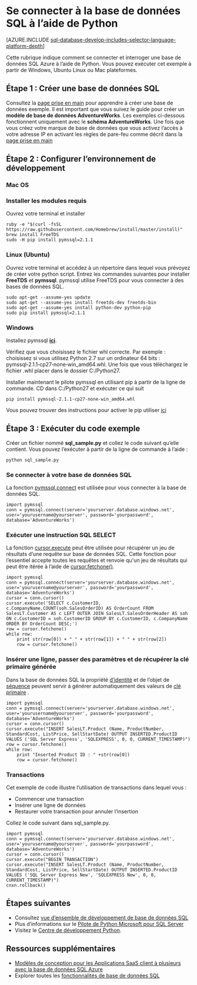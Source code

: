 <properties
    pageTitle="Se connecter à la base de données SQL à l’aide de Python | Microsoft Azure"
    description="Présente un exemple de code Python que vous pouvez utiliser pour vous connecter à la base de données SQL Azure."
    services="sql-database"
    documentationCenter=""
    authors="meet-bhagdev"
    manager="jhubbard"
    editor=""/>


<tags
    ms.service="sql-database"
    ms.workload="drivers"
    ms.tgt_pltfrm="na"
    ms.devlang="python"
    ms.topic="article"
    ms.date="10/05/2016"
    ms.author="meetb"/>


# <a name="connect-to-sql-database-by-using-python"></a>Se connecter à la base de données SQL à l’aide de Python


[AZURE.INCLUDE [sql-database-develop-includes-selector-language-platform-depth](../../includes/sql-database-develop-includes-selector-language-platform-depth.md)] 


Cette rubrique indique comment se connecter et interroger une base de données SQL Azure à l’aide de Python. Vous pouvez exécuter cet exemple à partir de Windows, Ubuntu Linux ou Mac plateformes.


## <a name="step-1-create-a-sql-database"></a>Étape 1 : Créer une base de données SQL

Consultez la [page prise en main](sql-database-get-started.md) pour apprendre à créer une base de données exemple.  Il est important que vous suivez le guide pour créer un **modèle de base de données AdventureWorks**. Les exemples ci-dessous fonctionnent uniquement avec le **schéma AdventureWorks**. Une fois que vous créez votre marque de base de données que vous activez l’accès à votre adresse IP en activant les règles de pare-feu comme décrit dans la [page prise en main](sql-database-get-started.md)

## <a name="step-2-configure-development-environment"></a>Étape 2 : Configurer l’environnement de développement

### <a name="mac-os"></a>**Mac OS**   
### <a name="install-the-required-modules"></a>Installer les modules requis
Ouvrez votre terminal et installer

    ruby -e "$(curl -fsSL https://raw.githubusercontent.com/Homebrew/install/master/install)"
    brew install FreeTDS
    sudo -H pip install pymssql=2.1.1

### <a name="linux-ubuntu"></a>**Linux (Ubuntu)**

Ouvrez votre terminal et accédez à un répertoire dans lequel vous prévoyez de créer votre python script. Entrez les commandes suivantes pour installer **FreeTDS** et **pymssql**. pymssql utilise FreeTDS pour vous connecter à des bases de données SQL.

    sudo apt-get --assume-yes update
    sudo apt-get --assume-yes install freetds-dev freetds-bin
    sudo apt-get --assume-yes install python-dev python-pip
    sudo pip install pymssql=2.1.1
    
### <a name="windows"></a>**Windows**

Installez pymssql [**ici**](http://www.lfd.uci.edu/~gohlke/pythonlibs/#pymssql). 

Vérifiez que vous choisissez le fichier whl correcte. Par exemple : choisissez si vous utilisez Python 2.7 sur un ordinateur 64 bits : pymssql‑2.1.1‑cp27‑none‑win_amd64.whl. Une fois que vous téléchargez le fichier .whl placer dans le dossier C:/Python27.

Installer maintenant le pilote pymssql en utilisant pip à partir de la ligne de commande. CD dans C:/Python27 et exécuter ce qui suit
    
    pip install pymssql‑2.1.1‑cp27‑none‑win_amd64.whl

Vous pouvez trouver des instructions pour activer le pip utiliser [ici](http://stackoverflow.com/questions/4750806/how-to-install-pip-on-windows)

## <a name="step-3-run-sample-code"></a>Étape 3 : Exécuter du code exemple

Créer un fichier nommé **sql_sample.py** et collez le code suivant qu’elle contient. Vous pouvez l’exécuter à partir de la ligne de commande à l’aide :
    
    python sql_sample.py

### <a name="connect-to-your-sql-database"></a>Se connecter à votre base de données SQL

La fonction [pymssql.connect](http://pymssql.org/en/latest/ref/pymssql.html) est utilisée pour vous connecter à la base de données SQL.

    import pymssql
    conn = pymssql.connect(server='yourserver.database.windows.net', user='yourusername@yourserver', password='yourpassword', database='AdventureWorks')


### <a name="execute-an-sql-select-statement"></a>Exécuter une instruction SQL SELECT

La fonction [cursor.execute](http://pymssql.org/en/latest/ref/pymssql.html#pymssql.Cursor.execute) peut être utilisée pour récupérer un jeu de résultats d’une requête sur base de données SQL. Cette fonction pour l’essentiel accepte toutes les requêtes et renvoie qu'un jeu de résultats qui peut être itérée à l’aide de [cursor.fetchone()](http://pymssql.org/en/latest/ref/pymssql.html#pymssql.Cursor.fetchone).


    import pymssql
    conn = pymssql.connect(server='yourserver.database.windows.net', user='yourusername@yourserver', password='yourpassword', database='AdventureWorks')
    cursor = conn.cursor()
    cursor.execute('SELECT c.CustomerID, c.CompanyName,COUNT(soh.SalesOrderID) AS OrderCount FROM SalesLT.Customer AS c LEFT OUTER JOIN SalesLT.SalesOrderHeader AS soh ON c.CustomerID = soh.CustomerID GROUP BY c.CustomerID, c.CompanyName ORDER BY OrderCount DESC;')
    row = cursor.fetchone()
    while row:
        print str(row[0]) + " " + str(row[1]) + " " + str(row[2])   
        row = cursor.fetchone()


### <a name="insert-a-row-pass-parameters-and-retrieve-the-generated-primary-key"></a>Insérer une ligne, passer des paramètres et de récupérer la clé primaire générée

Dans la base de données SQL la propriété [d’identité](https://msdn.microsoft.com/library/ms186775.aspx) et de l’objet de [séquence](https://msdn.microsoft.com/library/ff878058.aspx) peuvent servir à générer automatiquement des valeurs de [clé primaire](https://msdn.microsoft.com/library/ms179610.aspx) . 


    import pymssql
    conn = pymssql.connect(server='yourserver.database.windows.net', user='yourusername@yourserver', password='yourpassword', database='AdventureWorks')
    cursor = conn.cursor()
    cursor.execute("INSERT SalesLT.Product (Name, ProductNumber, StandardCost, ListPrice, SellStartDate) OUTPUT INSERTED.ProductID VALUES ('SQL Server Express', 'SQLEXPRESS', 0, 0, CURRENT_TIMESTAMP)")
    row = cursor.fetchone()
    while row:
        print "Inserted Product ID : " +str(row[0])
        row = cursor.fetchone()


### <a name="transactions"></a>Transactions


Cet exemple de code illustre l’utilisation de transactions dans lequel vous :

* Commencer une transaction
* Insérer une ligne de données
* Restaurer votre transaction pour annuler l’insertion 

Collez le code suivant dans sql_sample.py.
    
    import pymssql
    conn = pymssql.connect(server='yourserver.database.windows.net', user='yourusername@yourserver', password='yourpassword', database='AdventureWorks')
    cursor = conn.cursor()
    cursor.execute("BEGIN TRANSACTION")
    cursor.execute("INSERT SalesLT.Product (Name, ProductNumber, StandardCost, ListPrice, SellStartDate) OUTPUT INSERTED.ProductID VALUES ('SQL Server Express New', 'SQLEXPRESS New', 0, 0, CURRENT_TIMESTAMP)")
    cnxn.rollback()

## <a name="next-steps"></a>Étapes suivantes

* Consultez [vue d’ensemble de développement de base de données SQL](sql-database-develop-overview.md)
* Plus d’informations sur le [Pilote de Python Microsoft pour SQL Server](https://msdn.microsoft.com/library/mt652092.aspx)
* Visitez le [Centre de développement Python](/develop/python/).

## <a name="additional-resources"></a>Ressources supplémentaires 

* [Modèles de conception pour les Applications SaaS client à plusieurs avec la base de données SQL Azure](sql-database-design-patterns-multi-tenancy-saas-applications.md)
* Explorer toutes les [fonctionnalités de base de données SQL](https://azure.microsoft.com/services/sql-database/)
